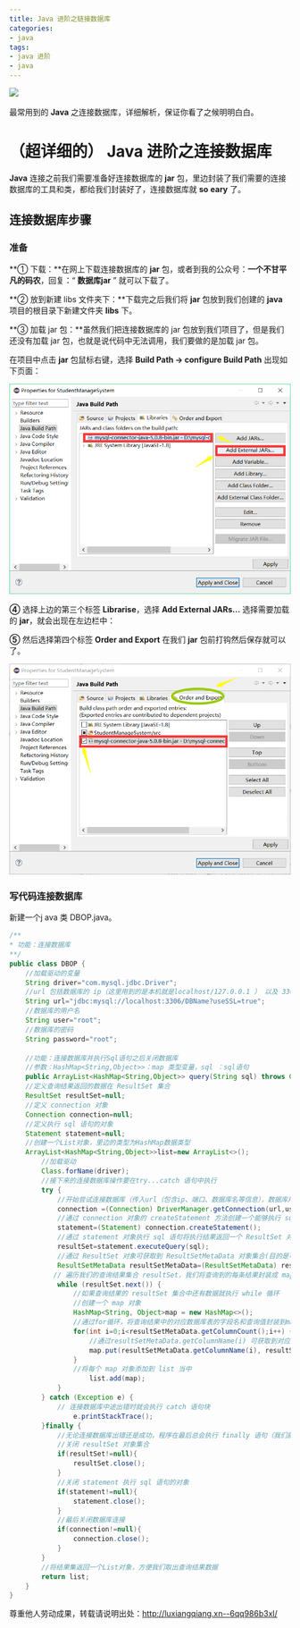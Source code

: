 ```yaml
---
title: Java 进阶之链接数据库
categories:
- java
tags:
- java 进阶
- java
---
```


![](/images/java.jpg)

最常用到的 **Java** 之连接数据库，详细解析，保证你看了之候明明白白。

<!--more-->

# （超详细的） Java 进阶之连接数据库

**Java** 连接之前我们需要准备好连接数据库的 **jar** 包，里边封装了我们需要的连接数据库的工具和类，都给我们封装好了，连接数据库就 **so** **eary** 了。



## 连接数据库步骤

### 准备

**① 下载：**在网上下载连接数据库的 **jar** 包，或者到我的公众号：**一个不甘平凡的码农**，回复：“ **数据库jar** ” 就可以下载了。

**② 放到新建 libs 文件夹下：**下载完之后我们将 **jar** 包放到我们创建的 **java** 项目的根目录下新建文件夹 **libs** 下。

**③  加载 jar 包：**虽然我们把连接数据库的 jar 包放到我们项目了，但是我们还没有加载 jar 包，也就是说代码中无法调用，我们要做的是加载 jar 包。

在项目中点击 **jar** 包鼠标右键，选择  **Build Path → configure Build Path** 出现如下页面：

![](/images/加载jar.png)

**④** 选择上边的第三个标签 **Librarise**，选择 **Add External JARs...**  选择需要加载的 **jar**，就会出现在左边栏中：

**⑤** 然后选择第四个标签 **Order and Export** 在我们 **jar** 包前打钩然后保存就可以了。

![](/images/选择jar.png)

### 写代码连接数据库

新建一个j ava 类 DBOP.java。

```java
/**
* 功能：连接数据库
**/
public class DBOP {
    //加载驱动的变量
	String driver="com.mysql.jdbc.Driver";
    //url 包括数据库的 ip（这里用到的是本机就是localhost/127.0.0.1 ） 以及 3306端口，DBName 为你的数据库的名字
	String url="jdbc:mysql://localhost:3306/DBName?useSSL=true";
    //数据库的用户名
	String user="root";
    //数据库的密码
	String password="root";
  
    //功能：连接数据库并执行Sql语句之后关闭数据库
    //参数：HashMap<String,Object>>：map 类型变量，sql ：sql语句
	public ArrayList<HashMap<String,Object>> query(String sql) throws ClassNotFoundException, SQLException{
    //定义查询结果返回的数据在 ResultSet 集合
	ResultSet resultSet=null;
    //定义 connection 对象
	Connection connection=null;
    //定义执行 sql 语句的对象
	Statement statement=null;
    //创建一个List对象，里边的类型为HashMap数据类型
	ArrayList<HashMap<String,Object>>list=new ArrayList<>();
        //加载驱动
		Class.forName(driver);
        //接下来的连接数据库操作要在try...catch 语句中执行 
		try {
            //开始尝试连接数据库（传入url（包含ip、端口、数据库名等信息），数据库用户名和密码），连接结果返回一个 Connection 对象
			connection =(Connection) DriverManager.getConnection(url,user,password);
            //通过 connection 对象的 createStatement 方法创建一个能够执行 sql 语句的 Statement 对象
			statement=(Statement) connection.createStatement();
            //通过 statement 对象执行 sql 语句将执行结果返回一个 ResultSet 对象集合
			resultSet=statement.executeQuery(sql);
            //通过 ResultSet 对象可获取到 ResultSetMetaData 对象集合(目的是可以获取到表中的字段名)
			ResultSetMetaData resultSetMetaData=(ResultSetMetaData) resultSet.getMetaData();
		   // 遍历我们的查询结果集合 resultSet，我们将查询到的每条结果封装成 map（表字段名:对应的值）放到 List 中去。
            while (resultSet.next()) {
                //如果查询结果的 resultSet 集合中还有数据就执行 while 循环
                //创建一个 map 对象
				HashMap<String, Object>map = new HashMap<>();
                //通过for循环，将查询结果中的对应数据库表的字段名和查询值封装到map中
				for(int i=0;i<resultSetMetaData.getColumnCount();i++) {
                    //通过resultSetMetaData.getColumnName(i) 可获取到对应字段名
					map.put(resultSetMetaData.getColumnName(i), resultSet.getObject(i));
				}
                //将每个 map 对象添加到 list 当中
					list.add(map);			
			}
		} catch (Exception e) {
			// 连接数据库中途出错时就会执行 catch 语句块
				e.printStackTrace();
		}finally {
            //无论连接数据库出错还是成功，程序在最后总会执行 finally 语句（我们就在里边执行关闭数据库的操作）
            //关闭 resultSet 对象集合
			if(resultSet!=null){
				resultSet.close();
			}
            //关闭 statement 执行 sql 语句的对象
			if(statement!=null){
				statement.close();
			}
            //最后关闭数据库连接
			if(connection!=null){
				connection.close();
			}
		}
        //将结果集返回一个List对象，方便我们取出查询结果数据
		return list;
	}
}
```

尊重他人劳动成果，转载请说明出处：http://luxiangqiang.xn--6qq986b3xl/





















